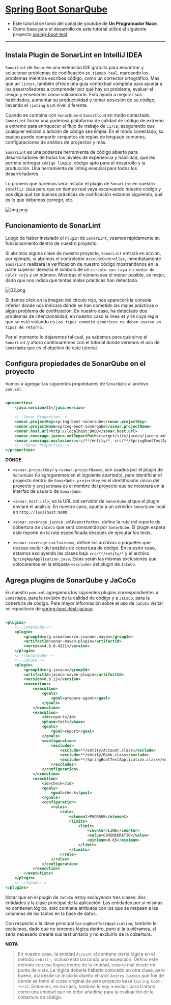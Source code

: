 # [Spring Boot SonarQube](https://www.youtube.com/watch?v=H7XvwUMaCno)

- Este tutorial se tomó del canal de youtube de **Un Programador Nace**.
- Como base para el desarrollo de este tutorial utilicé el siguiente proyecto
  [spring-boot-test](https://github.com/magadiflo/spring-boot-test).

---

## Instala Plugin de SonarLint en IntelliJ IDEA

`SonarLint` de `Sonar` es una extensión IDE gratuita para encontrar y solucionar problemas de codificación
`en tiempo real`, marcando los problemas mientras escribes código, como un corrector ortográfico. Más que un `linter`,
también ofrece una guía contextual completa para ayudar a los desarrolladores a comprender por qué hay un problema,
evaluar el riesgo y enseñarles cómo solucionarlo. Esto ayuda a mejorar sus habilidades, aumentar su productividad y
tomar posesión de su código, llevando el `linting` a un nivel diferente.

Cuando se combina con `SonarQube` o `SonarCloud` en modo conectado, `SonarLint` forma una poderosa plataforma de calidad
de código de extremo a extremo para enriquecer el flujo de trabajo de `CI/CD`, asegurando que cualquier edición o
adición de código sea limpia. En el modo conectado, su equipo puede compartir conjuntos de reglas de lenguaje comunes,
configuraciones de análisis de proyectos y más.

`SonarLint` es una poderosa herramienta de código abierto para desarrolladores de todos los niveles de experiencia y
habilidad, que les permite entregar `código limpio`: código apto para el desarrollo y la producción. Una herramienta de
linting esencial para todos los desarrolladores.

Lo primero que haremos será instalar el plugin de `SonarLint` en nuestro `IntelliJ IDEA` para que en tiempo real vaya
escaneando nuestro código y nos diga qué tan buenas prácticas de codificación estamos siguiendo, qué es lo que debemos
corregir, etc.

![img.png](assets/01.png)

## Funcionamiento de SonarLint

Luego de haber instalado el `Plugin` de `SonarLint`, veamos rápidamente su funcionamiento dentro de nuestro proyecto.

Si abrimos alguna clase de nuestro proyecto, `SonarLint` entrará en acción, por ejemplo, si abrimos el controlador
`AccountController`, inmediatamente `SonarLint` realizará la verificación de nuestro código mostrándonos en la parte
superior derecha el símbolo de un `círculo con raya en medio de color rojo` y un número. Mientras el número sea el
menor posible, es mejor, dado que nos indica qué tantas malas prácticas han detectado.

![02.png](assets/02.png)

Si damos click en la imagen del círculo rojo, nos aparecerá la consola inferior donde nos indicará dónde se han cometido
las malas prácticas o algún problema de codificación. En nuestro caso, ha detectado dos problemas de intencionalidad,
en nuestro caso la línea `44` y `56` cuya regla que se está violando es
`Los tipos comodín genéricos no deben usarse en tipos de retorno`.

Por el momento lo dejaremos tal cual, ya sabemos para qué sirve el `SonarLint` y ahora continuaremos con el tutorial
donde veremos el uso de `SonarQube` que es el objetivo de este tutorial.

## Configura propiedades de SonarQube en el proyecto

Vamos a agregar las siguientes propiedades de `SonarQube` al archivo `pom.xml`.

````xml

<properties>
    <java.version>21</java.version>

    <!--Sonar Properties-->
    <sonar.projectKey>spring-boot-sonarqube</sonar.projectKey>
    <sonar.projectName>spring-boot-sonarqube</sonar.projectName>
    <sonar.host.url>http://localhost:9000</sonar.host.url>
    <sonar.coverage.jacoco.xmlReportPaths>target/site/jacoco/jacoco.xml</sonar.coverage.jacoco.xmlReportPaths>
    <sonar.coverage.exclusions>src/**/entity/*, src/**/SpringBootTestApplication.java</sonar.coverage.exclusions>
    <!--/Sonar Properties-->
</properties>
````

**DONDE**

- `<sonar.projectKey>` y `<sonar.projectName>`, son usados por el plugin de `SonarQube` (lo agregaremos en el siguiente
  apartado), para identificar el proyecto dentro de `SonarQube`. `projectKey` es el identificador único del proyecto y
  `projectName` es el nombre del proyecto que se mostrará en la interfaz de usuario de `SonarQube`.


- `<sonar.host.url>`, es la URL del servidor de `SonarQube` al que el plugin enviará el análisis. En nuestro caso,
  apunta a un servidor `SonarQube` local en `http://localhost:9000`.


- `<sonar.coverage.jacoco.xmlReportPaths>`, define la ruta del reporte de cobertura de `JaCoCo` que será consumido por
  `SonarQube`. El plugin espera este reporte en la ruta especificada después de ejecutar los tests.


- `<sonar.coverage.exclusions>`, define los archivos o paquetes que deseas excluir del análisis de cobertura de código.
  En nuestro caso, estamos excluyendo las clases bajo `src/**/entity/*` y el archivo `SpringAppApplication.java`. Estas
  serán las mismas exclusiones que colocaremos en la etiqueta `<exclude>` del plugin de `JaCoCo`.

## Agrega plugins de SonarQube y JaCoCo

En nuestro `pom.xml` agregamos los siguientes plugins correspondientes a `SonarQube`, para la revisión de la calidad de
código y a `JaCoCo`, para la cobertura de código. Para mayor información sobre el uso de `JaCoCo` visitar mi
repositorio de [spring-boot-test-jacoco](https://github.com/magadiflo/spring-boot-test-jacoco).

````xml

<plugins>
    <!--SonarQube-->
    <plugin>
        <groupId>org.sonarsource.scanner.maven</groupId>
        <artifactId>sonar-maven-plugin</artifactId>
        <version>4.0.0.4121</version>
    </plugin>
    <!--/SonarQube-->
    <!--JaCoCo-->
    <plugin>
        <groupId>org.jacoco</groupId>
        <artifactId>jacoco-maven-plugin</artifactId>
        <version>0.8.12</version>
        <executions>
            <execution>
                <goals>
                    <goal>prepare-agent</goal>
                </goals>
            </execution>
            <execution>
                <id>report</id>
                <phase>test</phase>
                <goals>
                    <goal>report</goal>
                </goals>
                <configuration>
                    <excludes>
                        <exclude>**/entity/Account.class</exclude>
                        <exclude>**/entity/Bank.class</exclude>
                        <exclude>**/SpringBootTestApplication.class</exclude>
                    </excludes>
                </configuration>
            </execution>
            <execution>
                <id>check</id>
                <goals>
                    <goal>check</goal>
                </goals>
                <configuration>
                    <rules>
                        <rule>
                            <element>PACKAGE</element>
                            <limits>
                                <limit>
                                    <counter>LINE</counter>
                                    <value>COVEREDRATIO</value>
                                    <minimum>0.85</minimum>
                                </limit>
                            </limits>
                        </rule>
                    </rules>
                </configuration>
            </execution>
        </executions>
    </plugin>
    <!--/JaCoCo-->
</plugins>
````

Notar que en el plugin de `JaCoCo` estoy excluyendo tres clases: dos entidades y la clase principal de la aplicación.
Las entidades por sí mismas no contienen lógica, solo contiene atributos con los que se mapean a las columnas de
las tablas en la base de datos.

Con respecto a la clase principal `SpringBootTestApplication`, también lo excluímos, dado que no tenemos lógica dentro,
pero si la tuviéramos, sí sería necesario crearle sus test unitario y no excluirlo de la cobertura.

**NOTA**

> En nuestro caso, la entidad `Account` sí contiene cierta lógica en el método `debit()`, incluso está lanzando
> una excepción. Definir este método con esa lógica dentro de la entidad, estaría mal desde mi punto de vista.
> La lógica debería haberlo colocado en otra clase, pero bueno, así desde un inicio lo diseño el tutor `Andrés Guzmán`
> que fue de donde se tomó el curso original de este proyecto base (`spring-boot-test`). Entonces, en mi caso, también
> lo voy a excluir para tratarlo como una entidad que no debe añadirse para la evaluación de la cobertura de código.